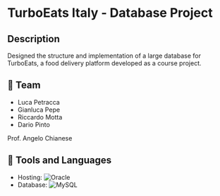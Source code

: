 # TurboEats Italy - Database Project

## Description

Designed the structure and implementation of a large database for TurboEats, a food delivery platform developed as a course project.

## 👤 Team

* Luca Petracca
* Gianluca Pepe
* Riccardo Motta
* Dario Pinto

Prof. Angelo Chianese

## 🔨 Tools and Languages

* Hosting: ![Oracle](https://img.shields.io/badge/Oracle-F80000?style=for-the-badge&logo=oracle&logoColor=white)
* Database:  ![MySQL](https://img.shields.io/badge/mysql-%2300f.svg?style=for-the-badge&logo=mysql&logoColor=white)
